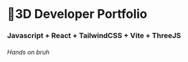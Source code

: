 # 🚀3D Developer Portfolio

### Javascript + React + TailwindCSS + Vite + ThreeJS
###### Hands on bruh

